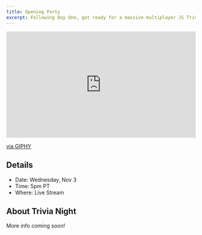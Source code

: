 ```yaml
---
title: Opening Party
excerpt: Following Day One, get ready for a massive multiplayer JS Trivia Night!
---
```

<div style="width:100%;height:0;padding-bottom:56%;position:relative;"><iframe src="https://giphy.com/embed/q1hhYf1wo9ZOKPyoVw" width="100%" height="100%" style="position:absolute" frameBorder="0" class="giphy-embed" allowFullScreen></iframe></div><p><a href="https://giphy.com/gifs/whyrichmondisawesome-wria-q1hhYf1wo9ZOKPyoVw">via GIPHY</a></p>

## Details

* Date: Wednesday, Nov 3
* Time: 5pm PT
* Where: Live Stream

## About Trivia Night

More info coming soon!